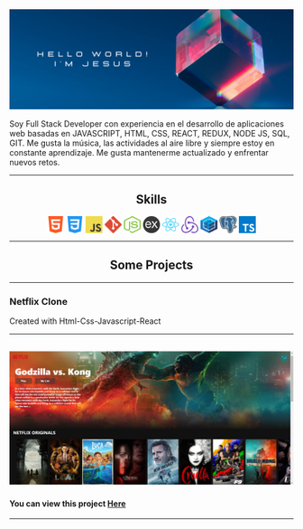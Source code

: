 <img src="https://github.com/jesusegg/Jesusegg/blob/main/img/banner.png"/>

Soy Full Stack Developer con experiencia en el desarrollo de aplicaciones web basadas en JAVASCRIPT, HTML, CSS, REACT, REDUX, NODE JS, SQL, GIT.
Me gusta la música, las actividades al aire libre y siempre estoy en constante aprendizaje. Me gusta mantenerme actualizado y enfrentar nuevos retos.


---

<h2 align="center"> Skills  </h2>  
<p align="center">
  <img src="https://github.com/jesusegg/Jesusegg/blob/main/img/html-5.svg" width="30" height="30" align="center"/>
  <img src="https://github.com/jesusegg/Jesusegg/blob/main/img/css-3.svg" width="30" height="30" align="center"/>
  <img src="https://github.com/jesusegg/Jesusegg/blob/main/img/logo-javascript.svg" width="30" height="30" align="center"/>
  <img src="https://github.com/jesusegg/Jesusegg/blob/main/img/git-icon.svg" width="30" height="30" align="center"/>
  <img src="https://github.com/jesusegg/Jesusegg/blob/main/img/nodejs-icon.svg" width="30" height="30" align="center"/>
  <img src="https://github.com/jesusegg/Jesusegg/blob/main/img/express.png" width="30" height="30" align="center" color="white"/>
  <img src="https://github.com/jesusegg/Jesusegg/blob/main/img/react-2.svg" width="30" height="30" align="center"/>
  <img src="https://github.com/jesusegg/Jesusegg/blob/main/img/redux.svg" width="30" height="30" align="center"/>
  <img src="https://github.com/jesusegg/Jesusegg/blob/main/img/sequelize.svg" width="30" height="30" align="center"/>
  <img src="https://github.com/jesusegg/Jesusegg/blob/main/img/postgresql.svg" width="30" height="30" align="center"/>
  <img src="https://github.com/jesusegg/Jesusegg/blob/main/img/typescript.svg" width="30" height="30" align="center"/>
</p>  

---  



<h2 align="center"> Some Projects  </h2>  

---  
### Netflix Clone
Created with Html-Css-Javascript-React

---
[<img alt="" src="https://github.com/jesusegg/Jesusegg/blob/main/img/netflix-clone.jpg" />](https://netflix-clone-f490a.web.app/)
---
#### You can view this project [Here](https://javierbalonga.github.io/Food-App/)

---  

<!--
**jesusegg/Jesusegg** is a ✨ _special_ ✨ repository because its `README.md` (this file) appears on your GitHub profile.

Here are some ideas to get you started:

- 🔭 I’m currently working on ...
- 🌱 I’m currently learning ...
- 👯 I’m looking to collaborate on ...
- 🤔 I’m looking for help with ...
- 💬 Ask me about ...
- 📫 How to reach me: ...
- 😄 Pronouns: ...
- ⚡ Fun fact: ...
-->
